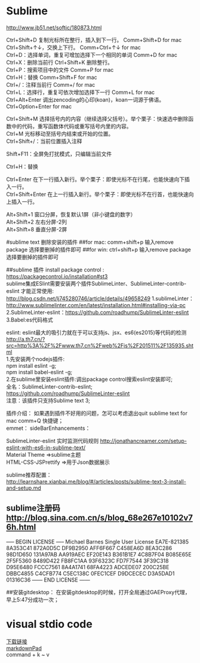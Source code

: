 # Sublime
http://www.jb51.net/softjc/180873.html

Ctrl+Shift+D 复制光标所在整行，插入到下一行。  Comm+Shift+D   for mac   
Ctrl+Shift+↑↓，交换上下行。  Comm+Ctrl+↑↓️  for mac   
Ctrl+D：选择单词，重复可增加选择下一个相同的单词   Comm+D   for mac   
Ctrl+X：删除当前行  Ctrl+Shift+K 删除整行。  
Ctrl+P：搜索项目中的文件    Comm+P  for mac   
Ctrl+H：替换  Comm+Shift+F  for mac  
Ctrl+/：注释当前行  Comm+/  for mac  
Ctrl+L：选择行，重复可依次增加选择下一行  Comm+L  for mac  
Ctrl+Alt+Enter 调出zencoding的心印(koan)，koan一词源于佛语。  Ctrl+Option+Enter  for mac   

Ctrl+Shift+M 选择括号内的内容（继续选择父括号）。举个栗子：快速选中删除函数中的代码，重写函数体代码或重写括号内里的内容。  
Ctrl+M 光标移动至括号内结束或开始的位置。  
Ctrl+Shift+/：当前位置插入注释  

Shift+F11：全屏免打扰模式，只编辑当前文件  

Ctrl+H：替换  

Ctrl+Enter 在下一行插入新行。举个栗子：即使光标不在行尾，也能快速向下插入一行。  
Ctrl+Shift+Enter 在上一行插入新行。举个栗子：即使光标不在行首，也能快速向上插入一行。  

Alt+Shift+1 窗口分屏，恢复默认1屏（非小键盘的数字）  
Alt+Shift+2 左右分屏-2列  
Alt+Shift+8 垂直分屏-2屏  

#sublime text 删除安装的插件
##for mac:
comm+shift+p 输入remove package 选择要删掉的插件即可
##for win:
ctrl+shift+p 输入remove package 选择要删掉的插件即可

##sublime 插件
install package control : https://packagecontrol.io/installation#st3    
sublime集成ESlint需要安装两个插件SublimeLinter、SublimeLinter-contrib-eslint 才能正常使用: http://blog.csdn.net/lj745280746/article/details/49658249
1.sublimeLinter：http://www.sublimelinter.com/en/latest/installation.html#installing-via-pc    
2.SublimeLinter-eslint：https://github.com/roadhump/SublimeLinter-eslint    
3.Babel:es代码格式    

eslint: eslint最大的吸引力就在于可以支持js、jsx、es6(es2015)等代码的检测     
http://a.th7.cn/?src=http%3A%2F%2Fwww.th7.cn%2Fweb%2Fjs%2F201511%2F135935.shtml     
1.先安装两个nodejs插件:   
  npm install eslint -g;   
  npm install babel-eslint -g;    
2.在sublime里安装eslint插件:调出package control搜索eslint安装即可;     
  全名：SublimeLinter-contrib-eslint;     https://github.com/roadhump/SublimeLinter-eslint     
  注意：该插件只支持Sublime text 3;     

插件介绍： 如果遇到插件不好用的问题，怎可以考虑退出quit sublime text for mac comm+Q 快捷键；   
emmet： 
sideBarEnhancements： 

SublimeLinter-eslint  实时监测代码规则  http://jonathancreamer.com/setup-eslint-with-es6-in-sublime-text/   
Material Theme  =>sublime主题  
HTML-CSS-JSPrettify  =>用于Json数据展示  

sublime推荐配置：http://learnshare.xianbai.me/blog/#/articles/posts/sublime-text-3-install-and-setup.md

## sublime注册码 http://blog.sina.com.cn/s/blog_68e267e10102v76h.html  
—– BEGIN LICENSE —–
Michael Barnes
Single User License
EA7E-821385
8A353C41 872A0D5C DF9B2950 AFF6F667
C458EA6D 8EA3C286 98D1D650 131A97AB
AA919AEC EF20E143 B361B1E7 4C8B7F04
B085E65E 2F5F5360 8489D422 FB8FC1AA
93F6323C FD7F7544 3F39C318 D95E6480
FCCC7561 8A4A1741 68FA4223 ADCEDE07
200C25BE DBBC4855 C4CFB774 C5EC138C
0FEC1CEF D9DCECEC D3A5DAD1 01316C36
—— END LICENSE ——

##安装gitdesktop：
在安装gitdesktop的时候，打开全局通过GAEProxy代理，早上5:47分成功一次；

# visual stdio code
[下载链接](http://code.visualstudio.com/Download)  
[markdownPad](http://markdownpad.com/news/2013/new-languages-zh-CH-and-pt-PT/)  
command + k ~ v
